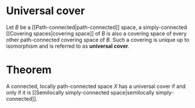 
# Universal cover

Let $B$ be a [[Path-connected|path-connected]] space, a simply-connected [[Covering spaces|covering space]] of $B$ is also a covering space of every other path-connected covering space of $B$. Such a covering is unique up to isomorphism and is referred to as **universal cover**.


# Theorem

A connected, locally path-connected space $X$ has a universal cover if and only if it is [[Semilocally simply-connected space|semilocally simply-connected]].